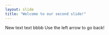 ```yaml
---
layout: slide
title: "Welcome to our second slide!"
---
```

New text text bbbb
Use the left arrow to go back!
